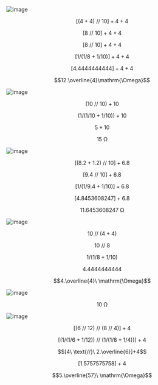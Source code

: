 ![image](https://github.com/user-attachments/assets/7b4ee356-a3a1-4ed6-a6ec-701a102aea7b)

$$[(4+4)\ \text{//}\ 10]+4+4$$

$$[8\ \text{//}\ 10]+4+4$$

$$[8\ \text{//}\ 10]+4+4$$

$$[1/(1/8+1/10)]+4+4$$

$$[4.4444444444]+4+4$$

$$12.\overline{4}\mathrm{\Omega}$$

![image](https://github.com/user-attachments/assets/63dba74c-7cd3-49cd-8d4e-5082a61b0fed)

$$(10\ \text{//}\ 10)+10$$

$$(1/(1/10+1/10))+10$$

$$5+10$$

$$15\ \mathrm{\Omega}$$

![image](https://github.com/user-attachments/assets/eab1f62b-6fdd-4580-94b2-114da64050f0)

$$[(8.2+1.2)\ \text{//}\ 10]+6.8$$

$$[9.4\ \text{//}\ 10]+6.8$$

$$[1/(1/9.4+1/10)]+6.8$$

$$[4.8453608247]+6.8$$

$$11.6453608247\ \mathrm{\Omega}$$


![image](https://github.com/user-attachments/assets/e79a2a6e-6a60-478a-91b1-c84b66ad0ef0)

$$10\ \text{//}\ (4+4)$$

$$10\ \text{//}\ 8$$

$$1/(1/8+1/10)$$


$$4.4444444444$$

$$4.\overline{4}\ \mathrm{\Omega}$$

![image](https://github.com/user-attachments/assets/05ef3d5f-6c7f-4c4d-b952-4b55a1c99a80)

$$10\ \mathrm{\Omega}$$

![image](https://github.com/user-attachments/assets/ee447566-119f-4b6f-8272-ea8dfe2c4a6c)

$$[(6\ \text{//}\ 12)\ \text{//}\ (8\ \text{//}\ 4)]+4$$

$$[(1/(1/6+1/12))\ \text{//}\ (1/(1/8+1/4))]+4$$

$$[4\ \text{//}\ 2.\overline{6}]+4$$

$$[1.5757575758]+4$$

$$5.\overline{57}\ \mathrm{\Omega}$$


